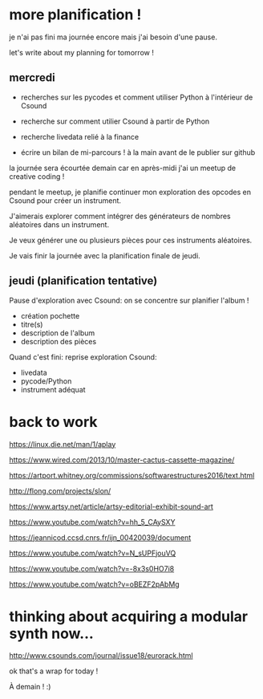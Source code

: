 # more planification !

je n'ai pas fini ma journée encore mais j'ai besoin d'une pause.

let's write about my planning for tomorrow !

## mercredi

* recherches sur les pycodes et comment utiliser Python à l'intérieur de Csound

* recherche sur comment utilier Csound à partir de Python

* recherche livedata relié à la finance

* écrire un bilan de mi-parcours ! à la main avant de le publier sur github

la journée sera écourtée demain car en après-midi j'ai un meetup de creative coding !

pendant le meetup, je planifie continuer mon exploration des opcodes en Csound pour créer un instrument.

J'aimerais explorer comment intégrer des générateurs de nombres aléatoires dans un instrument.

Je veux générer une ou plusieurs pièces pour ces instruments aléatoires.

Je vais finir la journée avec la planification finale de jeudi.

## jeudi (planification tentative)

Pause d'exploration avec Csound: on se concentre sur planifier l'album !

* création pochette
* titre(s)
* description de l'album
* description des pièces


Quand c'est fini: reprise exploration Csound: 
* livedata
* pycode/Python
* instrument adéquat


# back to work


https://linux.die.net/man/1/aplay

https://www.wired.com/2013/10/master-cactus-cassette-magazine/

https://artport.whitney.org/commissions/softwarestructures2016/text.html

http://flong.com/projects/slon/

https://www.artsy.net/article/artsy-editorial-exhibit-sound-art

https://www.youtube.com/watch?v=hh_5_CAySXY

https://jeannicod.ccsd.cnrs.fr/ijn_00420039/document

https://www.youtube.com/watch?v=N_sUPFjouVQ

https://www.youtube.com/watch?v=-8x3s0HO7i8

https://www.youtube.com/watch?v=oBEZF2pAbMg

# thinking about acquiring a modular synth now...

http://www.csounds.com/journal/issue18/eurorack.html

ok that's a wrap for today !

À demain ! :)



